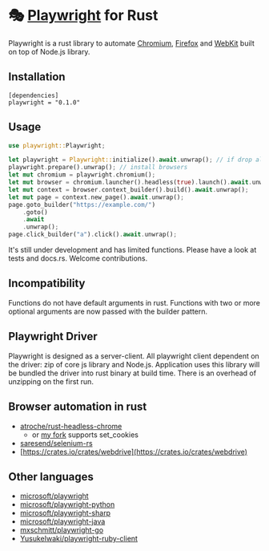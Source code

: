 # 🎭 [Playwright](https://playwright.dev) for Rust

Playwright is a rust library to automate [Chromium](https://www.chromium.org/Home), [Firefox](https://www.mozilla.org/en-US/firefox/new/) and [WebKit](https://webkit.org/) built on top of Node.js library.

## Installation
```
[dependencies]
playwright = "0.1.0"
```

## Usage
```rust
use playwright::Playwright;

let playwright = Playwright::initialize().await.unwrap(); // if drop all resources are disposed
playwright.prepare().unwrap(); // install browsers
let mut chromium = playwright.chromium();
let mut browser = chromium.launcher().headless(true).launch().await.unwrap();
let mut context = browser.context_builder().build().await.unwrap();
let mut page = context.new_page().await.unwrap();
page.goto_builder("https://example.com/")
    .goto()
    .await
    .unwrap();
page.click_builder("a").click().await.unwrap();
```

It's still under development and has limited functions. Please have a look at tests and docs.rs.
Welcome contributions.

## Incompatibility
Functions do not have default arguments in rust.
Functions with two or more optional arguments are now passed with the builder pattern.

## Playwright Driver
Playwright is designed as a server-client. All playwright client dependent on the driver: zip of core js library and Node.js.
Application uses this library will be bundled the driver into rust binary at build time. There is an overhead of unzipping on the first run.

## Browser automation in rust
- [atroche/rust-headless-chrome](https://github.com/atroche/rust-headless-chrome)
  * or [my fork](https://github.com/octaltree/rust-headless-chrome) supports set_cookies
- [saresend/selenium-rs](https://github.com/saresend/selenium-rs)
- [https://crates.io/crates/webdrive](https://crates.io/crates/webdrive)

## Other languages
- [microsoft/playwright](https://github.com/microsoft/playwright)
- [microsoft/playwright-python](https://github.com/microsoft/playwright-python)
- [microsoft/playwright-sharp](https://github.com/microsoft/playwright-sharp)
- [microsoft/playwright-java](https://github.com/microsoft/playwright-java)
- [mxschmitt/playwright-go](https://github.com/mxschmitt/playwright-go)
- [YusukeIwaki/playwright-ruby-client](https://github.com/YusukeIwaki/playwright-ruby-client)
